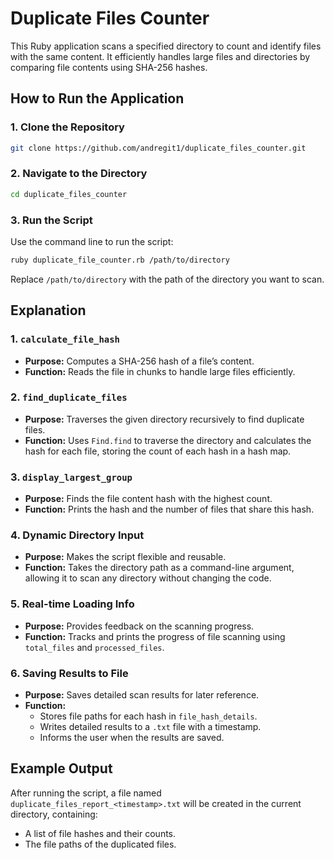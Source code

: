 # Duplicate Files Counter

This Ruby application scans a specified directory to count and identify files with the same content. It efficiently handles large files and directories by comparing file contents using SHA-256 hashes.

## How to Run the Application

### 1. Clone the Repository

```sh
git clone https://github.com/andregit1/duplicate_files_counter.git
```

### 2. Navigate to the Directory

```sh
cd duplicate_files_counter
```

### 3. Run the Script

Use the command line to run the script:

```sh
ruby duplicate_file_counter.rb /path/to/directory
```

Replace `/path/to/directory` with the path of the directory you want to scan.

## Explanation

### 1. `calculate_file_hash`

- **Purpose:** Computes a SHA-256 hash of a file’s content.
- **Function:** Reads the file in chunks to handle large files efficiently.

### 2. `find_duplicate_files`

- **Purpose:** Traverses the given directory recursively to find duplicate files.
- **Function:** Uses `Find.find` to traverse the directory and calculates the hash for each file, storing the count of each hash in a hash map.

### 3. `display_largest_group`

- **Purpose:** Finds the file content hash with the highest count.
- **Function:** Prints the hash and the number of files that share this hash.

### 4. Dynamic Directory Input

- **Purpose:** Makes the script flexible and reusable.
- **Function:** Takes the directory path as a command-line argument, allowing it to scan any directory without changing the code.

### 5. Real-time Loading Info

- **Purpose:** Provides feedback on the scanning progress.
- **Function:** Tracks and prints the progress of file scanning using `total_files` and `processed_files`.

### 6. Saving Results to File

- **Purpose:** Saves detailed scan results for later reference.
- **Function:**
  - Stores file paths for each hash in `file_hash_details`.
  - Writes detailed results to a `.txt` file with a timestamp.
  - Informs the user when the results are saved.

## Example Output

After running the script, a file named `duplicate_files_report_<timestamp>.txt` will be created in the current directory, containing:

- A list of file hashes and their counts.
- The file paths of the duplicated files.
